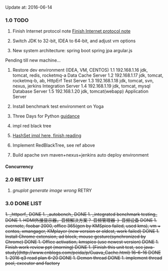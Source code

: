 Update at: 2016-06-14

### 1.0 TODO
1. Finish Internet protocol note [Finish Internet protocol note ](http://www.ruanyifeng.com/blog/2012/05/internet_protocol_suite_part_i.html)

1. Switch JDK to 32-bit, IDEA to 64-bit, and adjust vm options

1. New system architecture:
spring boot
spring jpa
argular.js


Pending till new machine...
1. Restore dev environment (IDEA, VM, CENTOS)
1.1 192.168.1.16    jdk, tomcat, redis, rocketmq-a          Data Cache Server
1.2 192.168.1.17    jdk, tomcat, rocketmq-b, ab, HttpErf    Test Server
1.3 192.168.1.18    jdk, tomcat, svn, nexus, jerkins        Integration Server
1.4 192.168.1.19    jdk, tomcat, mysql                      Database Server
1.5 192.168.1.20    jdk, tomcat(webapp)                     Application Server

1. Install benchmark test environment on Yoga

1. Three Days for Python
[guidance](http://mp.weixin.qq.com/s?__biz=MzIxMjM4MjkwMw==&mid=2247483789&idx=1&sn=4c8fd2e76970a5d86c7b7a13c3046a30#rd)

1. impl red black tree
1. [HashSet impl here, finish reading](http://tengj.top/2016/04/15/javajh3hashmap/)
1. Implement RedBlackTree, see ref above

1. Build apache svn maven+nexus+jenkins auto deploy environment

#### Concurrency


### 2.0 RETRY LIST
1. _gnuplot generate image wrong_  RETRY

### 3.0 DONE LIST
<del>
1. _httperf_  DONE
1. _autobench_ DONE
1. _integrated benchmark testing_  DONE
1. HDMI外接显示器，音频解决方案？ 音频管理器-》音频设备    DONE
1. evernote, foobar 2000, office 365(gen by KMSpico failed, used kms), vm + centos, xmangager, KMplayer (new version or oldest, work failed)      DONE
1. Install Chrome extension, ad block, mouse gesture(synchronized by Chrome)        DONE
1. Office activation, kmspico (use newest version)      DONE
1. Finish work review ppt (morning)       DONE
1. [Finish this unit test, see java-study](http://www.cnblogs.com/peida/p/Guava_Cache.html)      16-6-16     DONE
1. 2016 q3 read plan   6-20     DONE
1. Demon thread     DONE
1. implement thread pool, executor and factory

</del>